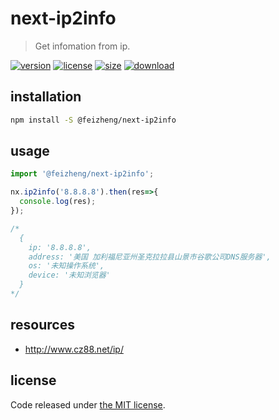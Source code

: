 # next-ip2info
> Get infomation from ip.

[![version][version-image]][version-url]
[![license][license-image]][license-url]
[![size][size-image]][size-url]
[![download][download-image]][download-url]

## installation
```bash
npm install -S @feizheng/next-ip2info
```

## usage
```js
import '@feizheng/next-ip2info';

nx.ip2info('8.8.8.8').then(res=>{
  console.log(res);
});

/*
  {
    ip: '8.8.8.8',
    address: '美国 加利福尼亚州圣克拉拉县山景市谷歌公司DNS服务器',
    os: '未知操作系统',
    device: '未知浏览器'
  }
*/
```

## resources
- http://www.cz88.net/ip/

## license
Code released under [the MIT license](https://github.com/afeiship/next-ip2info/blob/master/LICENSE.txt).

[version-image]: https://img.shields.io/npm/v/@feizheng/next-ip2info
[version-url]: https://npmjs.org/package/@feizheng/next-ip2info

[license-image]: https://img.shields.io/npm/l/@feizheng/next-ip2info
[license-url]: https://github.com/afeiship/next-ip2info/blob/master/LICENSE.txt

[size-image]: https://img.shields.io/bundlephobia/minzip/@feizheng/next-ip2info
[size-url]: https://github.com/afeiship/next-ip2info/blob/master/dist/next-ip2info.min.js

[download-image]: https://img.shields.io/npm/dw/@feizheng/next-ip2info
[download-url]: https://www.npmjs.com/package/@feizheng/next-ip2info
